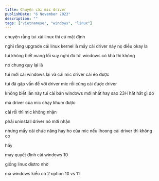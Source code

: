 ```yaml
---
title: Chuyện cái mic driver
publishDate: "6 November 2023"
description: ""
tags: ["vietnamese", "windows", "linux"]
---
```


chuyện rằng tui xài linux thì cứ mặt định

nghĩ rằng upgrade cái linux kernel là mấy cái driver này nọ điều okay la

tui không biết mang lối suy nghĩ đó tới windows có khả thi không

nó chung quy lại là

tui mới cài windows lại và cái mic driver cài éo được

tui đã gặp vấn đề với driver mic rồi cũng cài được driver

không biết lần này tui cài bản windows mới nhất hay sao 23H hắt hắt gì đó

mà driver của mic chạy khum được

cài rồi thì mic không nhận

phải uninstall driver nó mới nhận

nhưng mấy cái chức năng hay ho của mic nếu lhoong cài driver thì không có

hầy

may quyết định cài windows 10

giống linux distro nhờ

mà windows kiểu có 2 option 10 vs 11
